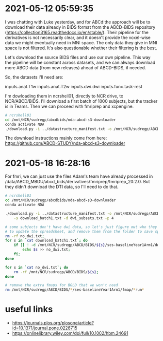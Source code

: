 # 2021-05-12 05:59:35

I was chatting with Luke yesterday, and for ABCd the approach will be to
download their data already in BIDS format from the ABCD-BIDS repository
(https://collection3165.readthedocs.io/en/stable/). Their pipeline for the
derivatives is not necessarily clear, and it doesn't provide the voxel-wise data
we might eventually need in MNI space. The only data they give in MNI space is
not filtered. It's also questionable whether their filtering is the best.

Let's download the source BIDS files and use our own pipeline. This way the
pipeline will be constant across datasets, and we can always download more ABCD
data (from new releases) ahead of ABCD-BIDS, if needed.

So, the datasets I'll need are:

inputs.anat.T1w
inputs.anat.T2w
inputs.dwi.dwi
inputs.func.task-rest

I'm dowloading them in ncrshell01, directly to NCR drive, to NCR/ABCD/BIDS. I'll
download a first batch of 1000 subjects, but the tracker is in Teams. Then we
can proceed with fmriprep and xcpengine.

```bash
# ncrshell01
cd /mnt/NCR/sudregp/abcdbids/nda-abcd-s3-downloader
conda activate NDA
./download.py -i ../datastructure_manifest.txt -o /mnt/NCR/sudregp/ABCD/BIDS/ -s download_batch1.txt -d sources.txt -p 4
```

The download instructions mainly come from here:
https://github.com/ABCD-STUDY/nda-abcd-s3-downloader

# 2021-05-18 16:28:16

For fmri, we can just use the files Adam's team have already processed in
/data/ABCD_MBDU/abcd_bids/derivatives/fmriprep/fmriprep_20.2.0. But they didn't
download the DTI data, so I'll need to do that.

```bash
# ncrshell01
cd /mnt/NCR/sudregp/abcdbids/nda-abcd-s3-downloader
conda activate NDA

./download.py -i ../datastructure_manifest.txt -o /mnt/NCR/sudregp/ABCD/BIDS/ \
    -s download_batch1.txt -d dwi_subsets.txt -p 4

# some subjects don't have dwi data, so let's just figure out who they are
# to update the spreadsheet, and remove them from the folder to save space
rm -rf no_dwi.txt;
for s in `cat download_batch1.txt`; do
    if [[ ! -d /mnt/NCR/sudregp/ABCD/BIDS/${s}/ses-baselineYear1Arm1/dwi ]]; then
        echo $s >> no_dwi.txt;
    fi;
done

for s in `cat no_dwi.txt`; do
    rm -rf /mnt/NCR/sudregp/ABCD/BIDS/${s};
done

# remove the extra fmaps for BOLD that we won't need
rm /mnt/NCR/sudregp/ABCD/BIDS/*/ses-baselineYear1Arm1/fmap/*run*
```

# useful links
 * https://journals.plos.org/plosone/article?id=10.1371/journal.pone.0226715
 * https://onlinelibrary.wiley.com/doi/full/10.1002/hbm.24691
